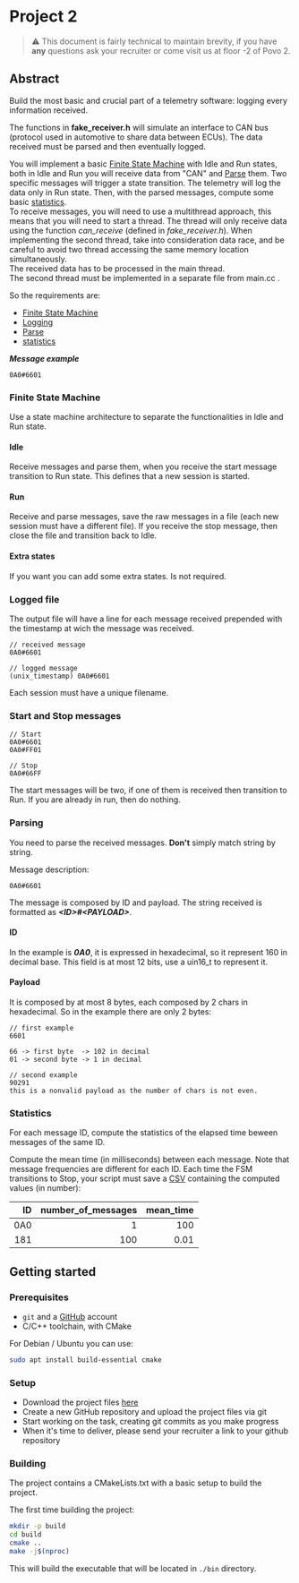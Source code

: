 # Project 2

> ⚠️ This document is fairly technical to maintain brevity, if you have **any** questions ask your recruiter or come visit us at floor -2 of Povo 2.

## Abstract

Build the most basic and crucial part of a telemetry software: logging every information received.

The functions in **fake_receiver.h** will simulate an interface to CAN bus (protocol used in automotive to share data between ECUs). The data received must be parsed and then eventually logged.

You will implement a basic [Finite State Machine](#finite-state-machine) with Idle and Run states, both in Idle and Run you will receive data from "CAN" and [Parse](#parsing) them. Two specific messages will trigger a state transition. The telemetry will log the data only in Run state. Then, with the parsed messages, compute some basic [statistics](#statistics).  
To receive messages, you will need to use a multithread approach, this means that you will need to start a thread.
The thread will only receive data using the function *can_receive* (defined in *fake_receiver.h*). When implementing the second thread, take into consideration data race, and be careful to avoid two thread accessing the same memory location simultaneously.  
The received data has to be processed in the main thread.  
The second thread must be implemented in a separate file from main.cc .

So the requirements are:

- [Finite State Machine](#finite-state-machine)
- [Logging](#logged-file)
- [Parse](#parsing)
- [statistics](#statistics)

**_Message example_**

```CAN
0A0#6601
```

### Finite State Machine

Use a state machine architecture to separate the functionalities in Idle and Run state.

#### Idle

Receive messages and parse them, when you receive the start message transition to Run state. This defines that a new session is started.

#### Run

Receive and parse messages, save the raw messages in a file (each new session must have a different file). If you receive the stop message, then close the file and transition back to Idle.

#### Extra states

If you want you can add some extra states. Is not required.

### Logged file

The output file will have a line for each message received prepended with the timestamp at wich the message was received.

```CAN
// received message
0A0#6601

// logged message
(unix_timestamp) 0A0#6601
```

Each session must have a unique filename.

### Start and Stop messages

```CAN
// Start
0A0#6601
0A0#FF01

// Stop
0A0#66FF
```

The start messages will be two, if one of them is received then transition to Run. If you are already in run, then do nothing.

### Parsing

You need to parse the received messages. **Don't** simply match string by string.

Message description:

```CAN
0A0#6601
```

The message is composed by ID and payload.
The string received is formatted as **_\<ID>#\<PAYLOAD>_**.

#### ID

In the example is **_0A0_**, it is expressed in hexadecimal, so it represent 160 in decimal base. This field is at most 12 bits, use a uin16_t to represent it.

#### Payload

It is composed by at most 8 bytes, each composed by 2 chars in hexadecimal. So in the example there are only 2 bytes:

```CAN
// first example
6601

66 -> first byte  -> 102 in decimal
01 -> second byte -> 1 in decimal

// second example
90291
this is a nonvalid payload as the number of chars is not even.
```

### Statistics

For each message ID, compute the statistics of the elapsed time beween messages of the same ID.

Compute the mean time (in milliseconds) between each message. Note that message frequencies are different for each ID. Each time the FSM transitions to Stop, your script must save a [CSV](https://it.wikipedia.org/wiki/Comma-separated_values) containing the computed values (in number):

|ID|number_of_messages|mean_time|
|-:|-:|-:|
|0A0|1|100|
|181|100|0.01|

## Getting started

### Prerequisites

- `git` and a [GitHub](https://github.com) account
- C/C++ toolchain, with CMake

For Debian / Ubuntu you can use:

```bash
sudo apt install build-essential cmake
```

### Setup

- Download the project files [here](https://download-directory.github.io/?url=https%3A%2F%2Fgithub.com%2Feagletrt%2Frecruiting-sw%2Ftree%2Fmaster%2Ftelemetry%2Fproject_2)
- Create a new GitHub repository and upload the project files via git
- Start working on the task, creating git commits as you make progress
- When it's time to deliver, please send your recruiter a link to your github repository

### Building

The project contains a CMakeLists.txt with a basic setup to build the project.

The first time building the project:

```bash
mkdir -p build
cd build
cmake ..
make -j$(nproc)
```

This will build the executable that will be located in `./bin` directory.
